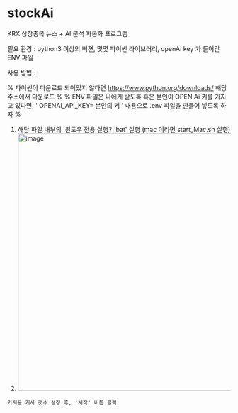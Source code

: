 # stockAi
KRX 상장종목 뉴스 + AI 분석 자동화 프로그램

필요 환경 : python3 이상의 버젼, 몇몇 파이썬 라이브러리, openAi key 가 들어간 ENV 파일

사용 방법 : 

  % 파이썬이 다운로드 되어있지 않다면 https://www.python.org/downloads/ 해당 주소에서 다운로드 %
  % ENV 파일은 나에게 받도록 혹은 본인이 OPEN Ai 키를 가지고 있다면, ' OPENAI_API_KEY= 본인의 키 ' 내용으로 .env 파일을 만들어 넣도록 하자 %

  1. 해당 파일 내부의 '윈도우 전용 실행기.bat' 실행 (mac 이라면 start_Mac.sh 실행)
  2. <img width="1153" height="580" alt="image" src="https://github.com/user-attachments/assets/53b02291-b74c-4229-b0e0-f2adb249b191" />
    가져올 기사 갯수 설정 후, '시작' 버튼 클릭
